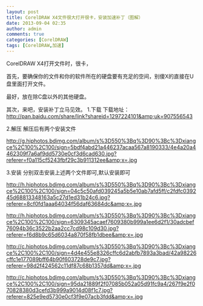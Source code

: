 ```yaml
---
layout: post
title: CorelDRAW X4文件很大打开很卡，安装加速补丁（图解）
date: 2013-09-04 02:35
author: admin
comments: true
categories: [CorelDRAW]
tags: [CorelDRAW,加速]
---
```

CorelDRAW X4打开文件时，很卡，

首先，要确保你的文件和你的软件所在的硬盘要有充足的空间，别傻X的直接在U盘里面打开文件。

最好，放在除C盘以外的其他硬盘。

其次，来吧，安装补丁立马见效。
1.下载
下载地址：
http://pan.baidu.com/share/link?shareid=1297224101&amp;uk=907556543

2.解压
解压后有两个安装文件

<a href="http://g.hiphotos.bdimg.com/album/s%3D550%3Bq%3D90%3Bc%3Dxiangce%2C100%2C100/sign=5bdf4abd21a446237acaa567a8190333/4e4a20a4462309f7a6af9dd5730e0cf3d6cad630.jpg?referer=f0a115cf5243fbf29c3b911312ee&amp;x=.jpg">http://g.hiphotos.bdimg.com/album/s%3D550%3Bq%3D90%3Bc%3Dxiangce%2C100%2C100/sign=5bdf4abd21a446237acaa567a8190333/4e4a20a4462309f7a6af9dd5730e0cf3d6cad630.jpg?referer=f0a115cf5243fbf29c3b911312ee&amp;x=.jpg</a>

3.安装
分别双击安装上述两个文件即可,默认安装即可

<a href="http://h.hiphotos.bdimg.com/album/s%3D550%3Bq%3D90%3Bc%3Dxiangce%2C100%2C100/sign=04c5c50afd039245a5b5e10ab7afd5ff/c2fdfc039245d68813348163a5c27d1ed31b24c6.jpg?referer=8cf0fd1aaa64034f56daf63684dc&amp;x=.jpg">http://h.hiphotos.bdimg.com/album/s%3D550%3Bq%3D90%3Bc%3Dxiangce%2C100%2C100/sign=04c5c50afd039245a5b5e10ab7afd5ff/c2fdfc039245d68813348163a5c27d1ed31b24c6.jpg?referer=8cf0fd1aaa64034f56daf63684dc&amp;x=.jpg</a>

<a href="http://h.hiphotos.bdimg.com/album/s%3D550%3Bq%3D90%3Bc%3Dxiangce%2C100%2C100/sign=6309345acaef7609380b999a1ee6d2f1/30adcbef76094b36c3522b2aa2cc7cd98c109d30.jpg?referer=f6d8b9c65d6034a870f58fb1dbee&amp;x=.jpg">http://h.hiphotos.bdimg.com/album/s%3D550%3Bq%3D90%3Bc%3Dxiangce%2C100%2C100/sign=6309345acaef7609380b999a1ee6d2f1/30adcbef76094b36c3522b2aa2cc7cd98c109d30.jpg?referer=f6d8b9c65d6034a870f58fb1dbee&amp;x=.jpg</a>

<a href="http://c.hiphotos.bdimg.com/album/s%3D550%3Bq%3D90%3Bc%3Dxiangce%2C100%2C100/sign=4d4e455e8326cffc6d2abfb7893a3bad/42a98226cffc1e177089bff64b90f603728de9c7.jpg?referer=98d2f424562c11df87c68b1357dd&amp;x=.jpg">http://c.hiphotos.bdimg.com/album/s%3D550%3Bq%3D90%3Bc%3Dxiangce%2C100%2C100/sign=4d4e455e8326cffc6d2abfb7893a3bad/42a98226cffc1e177089bff64b90f603728de9c7.jpg?referer=98d2f424562c11df87c68b1357dd&amp;x=.jpg</a>

<a href="http://c.hiphotos.bdimg.com/album/s%3D550%3Bq%3D90%3Bc%3Dxiangce%2C100%2C100/sign=95da21889f2f07085b052a05d91fc9a4/267f9e2f070828380d3cefd3b999a9014d08f1c7.jpg?referer=825e9ed5730e0cf3f9e07acb3fdd&amp;x=.jpg">http://c.hiphotos.bdimg.com/album/s%3D550%3Bq%3D90%3Bc%3Dxiangce%2C100%2C100/sign=95da21889f2f07085b052a05d91fc9a4/267f9e2f070828380d3cefd3b999a9014d08f1c7.jpg?referer=825e9ed5730e0cf3f9e07acb3fdd&amp;x=.jpg</a>

&nbsp;
